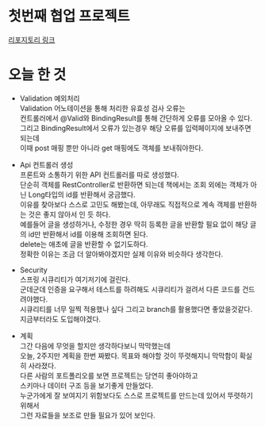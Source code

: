 # 첫번째 협업 프로젝트
[리포지토리 링크](https://github.com/liean17/first-duo-project)

# 오늘 한 것
- Validation 예외처리  
Validation 어노테이션을 통해 처리한 유효성 검사 오류는  
컨트롤러에서 @Valid와 BindingResult를 통해 간단하게 오류를 모아올 수 있다.  
그리고 BindingResult에서 오류가 있는경우 해당 오류를 입력페이지에 보내주면 되는데  
이때 post 매핑 뿐만 아니라 get 매핑에도 객체를 보내줘야한다.  

- Api 컨트롤러 생성  
프론트와 소통하기 위한 API 컨트롤러를 따로 생성했다.  
단순히 객체를 RestController로 반환하면 되는데 책에서는 조회 외에는 객체가 아닌 Long타입의 id를 반환해서 궁금했다.  
이유를 찾아보다 스스로 고민도 해봤는데, 아무래도 직접적으로 계속 객체를 반환하는 것은 좋지 않아서 인 듯 하다.  
예를들어 글을 생성하거나, 수정한 경우 딱히 등록한 글을 반환할 필요 없이 해당 글의 id만 반환해서 id를 이용해 조회하면 된다.  
delete는 애초에 글을 반환할 수 없기도하다.  
정확한 이유는 조금 더 알아봐야겠지만 실제 이유와 비슷하다 생각한다.

- Security  
스프링 시큐리티가 여기저기에 걸린다.  
군데군데 인증을 요구해서 테스트를 하려해도 시큐리티가 걸려서 다른 코드를 건드려야했다.  
시큐리티를 너무 일찍 적용했나 싶다 그리고 branch를 활용했다면 좋았을것같다.  
지금부터라도 도입해야겠다.

- 계획  
그간 다음에 무엇을 할지만 생각하다보니 막막했는데  
오늘, 2주지만 계획을 한번 짜봤다. 목표와 해야할 것이 뚜렷해지니 막막함이 확실히 사라졌다.  
다른 사람의 포트폴리오를 보면 프로젝트는 당연히 좋아야하고  
스키마나 데이터 구조 등을 보기좋게 만들었다.  
누군가에게 잘 보여지기 위함보다도 스스로 프로젝트를 만드는데 있어서 뚜렷하기 위해서  
그런 자료들을 보조로 만들 필요가 있어 보인다.
